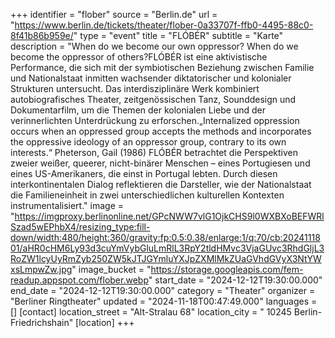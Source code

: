 +++
identifier = "flober"
source = "Berlin.de"
url = "https://www.berlin.de/tickets/theater/flober-0a33707f-ffb0-4495-88c0-8f41b86b959e/"
type = "event"
title = "FLÓBÉR"
subtitle = "Karte"
description = "When do we become our own oppressor? When do we become the oppressor of others?FLÓBÉR ist eine aktivistische Performance, die sich mit der symbiotischen Beziehung zwischen Familie und Nationalstaat inmitten wachsender diktatorischer und kolonialer Strukturen untersucht. Das interdisziplinäre Werk kombiniert autobiografisches Theater, zeitgenössischen Tanz, Sounddesign und Dokumentarfilm, um die Themen der kolonialen Liebe und der verinnerlichten Unterdrückung zu erforschen.„Internalized oppression occurs when an oppressed group accepts the methods and incorporates the oppressive ideology of an oppressor group, contrary to its own interests.“ Pheterson, Gail (1986) FLÓBÉR betrachtet die Perspektiven zweier weißer, queerer, nicht-binärer Menschen – eines Portugiesen und eines US-Amerikaners, die einst in Portugal lebten. Durch diesen interkontinentalen Dialog reflektieren die Darsteller, wie der Nationalstaat die Familieneinheit in zwei unterschiedlichen kulturellen Kontexten instrumentalisiert."
image = "https://imgproxy.berlinonline.net/GPcNWW7vlG1OjkCHS9l0WXBXoBEFWRlSzad5wEPhbX4/resizing_type:fill-down/width:480/height:360/gravity:fp:0.5:0.38/enlarge:1/q:70/cb:2024111801/aHR0cHM6Ly93d3cuYmVybGluLmRlL3RpY2tldHMvc3VjaGUvc3RhdGljL3RoZW1lcyUyRmZyb250ZW5kJTJGYmluYXJpZXMlMkZUaGVhdGVyX3NtYWxsLmpwZw.jpg"
image_bucket = "https://storage.googleapis.com/fem-readup.appspot.com/flober.webp"
start_date = "2024-12-12T19:30:00.000"
end_date = "2024-12-12T19:30:00.000"
category = "Theater"
organizer = "Berliner Ringtheater"
updated = "2024-11-18T00:47:49.000"
languages = []
[contact]
location_street = "Alt-Stralau 68"
location_city = " 10245 Berlin-Friedrichshain"
[location]
+++